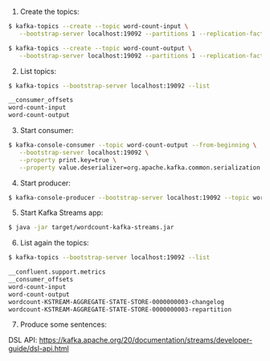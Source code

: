 1. Create the topics:

```bash
$ kafka-topics --create --topic word-count-input \
   --bootstrap-server localhost:19092 --partitions 1 --replication-factor 1

$ kafka-topics --create --topic word-count-output \
   --bootstrap-server localhost:19092 --partitions 1 --replication-factor 1
```

2. List topics:

```bash
$ kafka-topics --bootstrap-server localhost:19092 --list

__consumer_offsets
word-count-input
word-count-output
```

3. Start consumer:

```bash
$ kafka-console-consumer --topic word-count-output --from-beginning \
   --bootstrap-server localhost:19092 \
   --property print.key=true \
   --property value.deserializer=org.apache.kafka.common.serialization.LongDeserializer
```

4. Start producer:

```bash
$ kafka-console-producer --bootstrap-server localhost:19092 --topic word-count-input
```

5. Start Kafka Streams app:

```bash
$ java -jar target/wordcount-kafka-streams.jar
```

6. List again the topics:

```bash
$ kafka-topics --bootstrap-server localhost:19092 --list

__confluent.support.metrics
__consumer_offsets
word-count-input
word-count-output
wordcount-KSTREAM-AGGREGATE-STATE-STORE-0000000003-changelog
wordcount-KSTREAM-AGGREGATE-STATE-STORE-0000000003-repartition
```

7. Produce some sentences:



DSL API:
https://kafka.apache.org/20/documentation/streams/developer-guide/dsl-api.html

